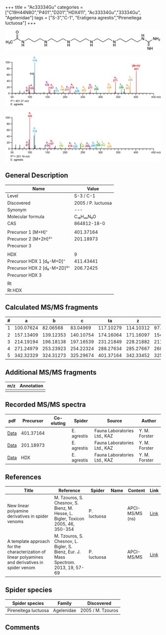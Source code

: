 +++
title = "Ac33334Gu"
categories = ["C19H44N8O","P401","D201","HDX411",
"Ac33334Gu","33334Gu",
"Agelenidae"]
tags = ["S-3","C-1",
"Eratigena agrestis","Pireneitega luctuosa"]
+++

![](/img/Ac33334Gu.png)

![](/img_MSMS/401_Ac33334Gu_Ea.png?classes=border)

![](/img_MSMS/401_Ac33334Gu_Ea_2.png?classes=border)

## General Description

| Name                        | Value              |
|-----------------------------|--------------------|
| Level                       | S-3 / C-1                 |
| Discovered                  | 2005 / P. luctuosa |
| Synonym                     | ---                |
| Molecular formula           | C₁₉H₄₄N₈O          |
| CAS                         | 864812-18-0        |
|                             |                    |
| Precursor 1 [M+H]⁺          | 401.37164          |
| Precursor 2 [M+2H]²⁺        | 201.18973          |
| Precursor 3                 |                    |
|                             |                    |
| HDX                         | 9                  |
| Precursor HDX 1 [d₉-M+D]⁺   | 411.43441          |
| Precursor HDX 2 [d₉-M+2D]²⁺ | 206.72425          |
| Precursor HDX 3             |                    |
|                             |                    |
| Rt                          |                    |
| Rt HDX                      |                    |

## Calculated MS/MS fragments

| # | a         | b         | c         | ta        | z         | y         | tz        |
|---|-----------|-----------|-----------|-----------|-----------|-----------|-----------|
| 1 | 100.07624 | 82.06568  | 83.04969  | 117.10279 | 114.10312 | 97.07657  | 131.12967 |
| 2 | 157.13409 | 139.12353 | 140.10754 | 174.16064 | 171.16097 | 154.13442 | 188.18752 |
| 3 | 214.19194 | 196.18138 | 197.16539 | 231.21849 | 228.21882 | 211.19227 | 245.24537 |
| 4 | 271.24979 | 253.23923 | 254.22324 | 288.27634 | 285.27667 | 268.25012 | 302.30322 |
| 5 | 342.32329 | 324.31273 | 325.29674 | 401.37164 | 342.33452 | 325.30797 | 359.36107 |

## Additional MS/MS fragments

| m/z       | Annotation |
|-----------|------------|
|           |            |

## Recorded MS/MS spectra

| pdf | Precursor | Co-eluting | Spider | Source | Author |
|-----|-----------|------------|--------|--------|--------|
| [Data](/pdf/E-agrestis/401_Ac33334Gu_Ea.pdf)   | 401.37164 |            | E. agrestis | Fauna Laboratories Ltd., KAZ | Y. M. Forster |
| [Data](/pdf/E-agrestis/401_Ac33334Gu_Ea_2.pdf)   | 201.18973  |            | E. agrestis | Fauna Laboratories Ltd., KAZ | Y. M. Forster |
| [Data](/pdf/E-agrestis/401_Ac33334Gu_Ea_HDX.pdf)   | HDX  |            | E. agrestis | Fauna Laboratories Ltd., KAZ | Y. M. Forster |

## References

| Title                                                                                             | Reference                                                                           | Spider      | Name | Content         | Link                                                                                    |
|---------------------------------------------------------------------------------------------------|-------------------------------------------------------------------------------------|-------------|------|-----------------|-----------------------------------------------------------------------------------------|
| New linear polyamine derivatives in spider venoms                                                 | M. Tzouros, S. Chesnov, S. Bienz, M. Hesse, L. Bigler, Toxicon 2005, 46, 350-354    | P. luctuosa |      | APCI-MS/MS (ns) | [Link](https://www.sciencedirect.com/science/article/pii/S0041010105001613?via%3Dihub)| |
| A template approach for the characterization of linear polyamines and derivatives in spider venom | M. Tzouros, S. Chesnov, L. Bigler, S. Bienz, Eur. J. Mass Spectrom. 2013, 19, 57-69 | P. luctuosa |      | APCI-MS/MS      | [Link](https://journals.sagepub.com/doi/10.1255/ejms.1213)                              |

## Spider species

| Spider species       | Family     | Discovered        |
|----------------------|------------|-------------------|
| Pireneitega luctuosa | Agelenidae | 2005 / M. Tzouros |

## Comments